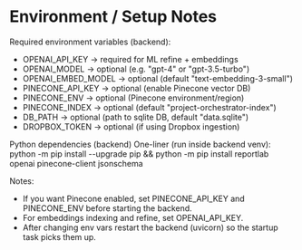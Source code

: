 # Environment / Setup Notes

Required environment variables (backend):
- OPENAI_API_KEY            -> required for ML refine + embeddings
- OPENAI_MODEL             -> optional (e.g. "gpt-4" or "gpt-3.5-turbo")
- OPENAI_EMBED_MODEL       -> optional (default "text-embedding-3-small")
- PINECONE_API_KEY         -> optional (enable Pinecone vector DB)
- PINECONE_ENV             -> optional (Pinecone environment/region)
- PINECONE_INDEX           -> optional (default "project-orchestrator-index")
- DB_PATH                  -> optional (path to sqlite DB, default "data.sqlite")
- DROPBOX_TOKEN            -> optional (if using Dropbox ingestion)

Python dependencies (backend)
One-liner (run inside backend venv):
python -m pip install --upgrade pip && python -m pip install reportlab openai pinecone-client jsonschema

Notes:
- If you want Pinecone enabled, set PINECONE_API_KEY and PINECONE_ENV before starting the backend.
- For embeddings indexing and refine, set OPENAI_API_KEY.
- After changing env vars restart the backend (uvicorn) so the startup task picks them up.